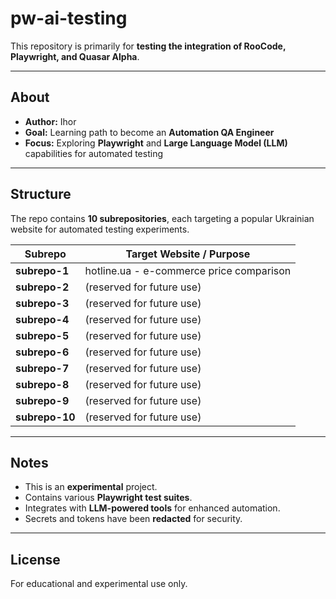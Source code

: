 # pw-ai-testing

This repository is primarily for **testing the integration of RooCode, Playwright, and Quasar Alpha**.

---

## About

- **Author:** Ihor
- **Goal:** Learning path to become an **Automation QA Engineer**
- **Focus:** Exploring **Playwright** and **Large Language Model (LLM)** capabilities for automated testing

---

## Structure

The repo contains **10 subrepositories**, each targeting a popular Ukrainian website for automated testing experiments.

| Subrepo        | Target Website / Purpose                     |
|----------------|----------------------------------------------|
| **subrepo-1**  | hotline.ua - e-commerce price comparison     |
| **subrepo-2**  | (reserved for future use)                    |
| **subrepo-3**  | (reserved for future use)                    |
| **subrepo-4**  | (reserved for future use)                    |
| **subrepo-5**  | (reserved for future use)                    |
| **subrepo-6**  | (reserved for future use)                    |
| **subrepo-7**  | (reserved for future use)                    |
| **subrepo-8**  | (reserved for future use)                    |
| **subrepo-9**  | (reserved for future use)                    |
| **subrepo-10** | (reserved for future use)                    |

---

## Notes

- This is an **experimental** project.
- Contains various **Playwright test suites**.
- Integrates with **LLM-powered tools** for enhanced automation.
- Secrets and tokens have been **redacted** for security.

---

## License

For educational and experimental use only.
